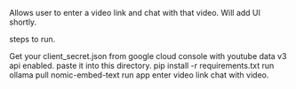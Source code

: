 Allows user to enter a video link and chat with that video.
Will add UI shortly.

steps to run.

Get your client_secret.json from google cloud console with youtube data v3 api enabled.
paste it into this directory.
pip install -r requirements.txt
run ollama pull nomic-embed-text
run app
enter video link
chat with video.

